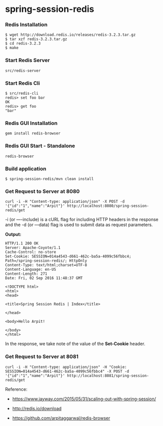 # spring-session-redis

### Redis Installation

```
$ wget http://download.redis.io/releases/redis-3.2.3.tar.gz
$ tar xzf redis-3.2.3.tar.gz
$ cd redis-3.2.3
$ make
```

### Start Redis Server

```
src/redis-server
```

### Start Redis Cli

```
$ src/redis-cli
redis> set foo bar
OK
redis> get foo
"bar"
```

### Redis GUI Installation

```
gem install redis-browser
```

### Redis GUI Start - Standalone

```
redis-browser
```

### Build application

```
$ spring-session-redis/mvn clean install
```

### Get Request to Server at 8080

```
curl -i -H "Content-type: application/json" -X POST -d '{"id":"1","name":"Arpit"}' http://localhost:8080/spring-session-redis/get
```

-i (or —-include) is a cURL flag for including HTTP headers in the response and the -d (or —data) flag is used to submit data as request parameters.

<strong>Output:</strong>

```
HTTP/1.1 200 OK
Server: Apache-Coyote/1.1
Cache-Control: no-store
Set-Cookie: SESSION=014a4543-d661-462c-ba5a-4099c56fbbc4; Path=/spring-session-redis/; HttpOnly
Content-Type: text/html;charset=UTF-8
Content-Language: en-US
Content-Length: 271
Date: Fri, 02 Sep 2016 11:48:37 GMT

<!DOCTYPE html>
<html>
<head>

<title>Spring Session Redis | Index</title>

</head>

<body>Hello Arpit!

</body>
</html>

```

In the response, we take note of the value of the <strong>Set-Cookie</strong> header.

### Get Request to Server at 8081

```
curl -i -H "Content-type: application/json" -H "Cookie: SESSION=014a4543-d661-462c-ba5a-4099c56fbbc4" -X POST -d '{"id":"1","name":"Arpit"}' http://localhost:8081/spring-session-redis/get
```


Reference:

 - https://www.jayway.com/2015/05/31/scaling-out-with-spring-session/

 - http://redis.io/download

 - https://github.com/arpitaggarwal/redis-browser
